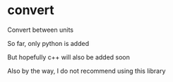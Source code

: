 # convert
Convert between units

So far, only python is added

But hopefully c++ will also be added soon

Also by the way, I do not recommend using this library
